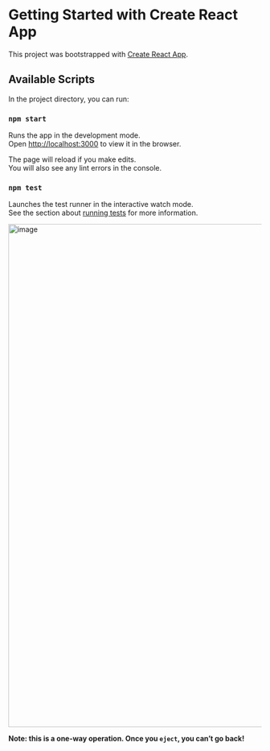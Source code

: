 # Getting Started with Create React App

This project was bootstrapped with [Create React App](https://github.com/facebook/create-react-app).

## Available Scripts

In the project directory, you can run:

### `npm start`

Runs the app in the development mode.\
Open [http://localhost:3000](http://localhost:3000) to view it in the browser.

The page will reload if you make edits.\
You will also see any lint errors in the console.

### `npm test`

Launches the test runner in the interactive watch mode.\
See the section about [running tests](https://facebook.github.io/create-react-app/docs/running-tests) for more information.

<img width="1000" alt="image" src="https://user-images.githubusercontent.com/17585880/194763084-47222a5e-3950-4e55-a5bd-7f9071afc471.png">

**Note: this is a one-way operation. Once you `eject`, you can’t go back!**
